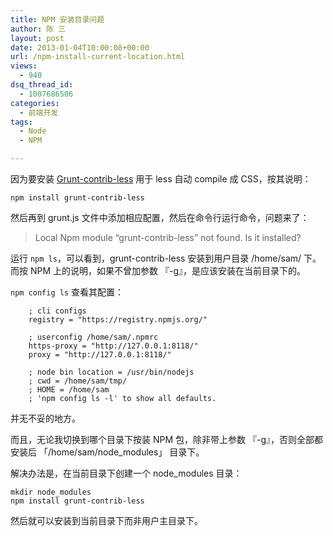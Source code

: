 ```yaml
---
title: NPM 安装目录问题
author: 陈 三
layout: post
date: 2013-01-04T10:00:08+00:00
url: /npm-install-current-location.html
views:
  - 940
dsq_thread_id:
  - 1007686506
categories:
  - 前端开发
tags:
  - Node
  - NPM

---
```

因为要安装 [Grunt-contrib-less][1] 用于 less 自动 compile 成 CSS，按其说明：

    npm install grunt-contrib-less
    

然后再到 grunt.js 文件中添加相应配置，然后在命令行运行命令，问题来了：

> Local Npm module &#8220;grunt-contrib-less&#8221; not found. Is it installed?

运行 `npm ls`，可以看到，grunt-contrib-less 安装到用户目录 /home/sam/ 下。而按 NPM 上的说明，如果不曾加参数 『-g』，是应该安装在当前目录下的。

`npm config ls` 查看其配置：

        ; cli configs
        registry = "https://registry.npmjs.org/"
    
        ; userconfig /home/sam/.npmrc
        https-proxy = "http://127.0.0.1:8118/"
        proxy = "http://127.0.0.1:8118/"
    
        ; node bin location = /usr/bin/nodejs
        ; cwd = /home/sam/tmp/
        ; HOME = /home/sam
        ; 'npm config ls -l' to show all defaults.
    

并无不妥的地方。

而且，无论我切换到哪个目录下按装 NPM 包，除非带上参数 『-g』，否则全部都安装后 「/home/sam/node_modules」 目录下。

解决办法是，在当前目录下创建一个 node_modules 目录：

    mkdir node_modules
    npm install grunt-contrib-less
    

然后就可以安装到当前目录下而非用户主目录下。

 [1]: https://npmjs.org/package/grunt-contrib-less